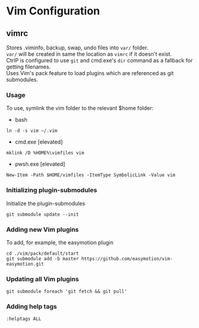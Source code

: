 # Vim Configuration

## vimrc
Stores .viminfo, backup, swap, undo files into `var/` folder.  
`var/` will be created in same the location as `vimrc` if it doesn't exist.  
CtrlP is configured to use `git` and cmd.exe's `dir` command as a fallback for
getting filenames.  
Uses Vim's pack feature to load plugins which are referenced as git submodules.

### Usage
To use, symlink the vim folder to the relevant $home folder:  
- bash
```
ln -d -s vim ~/.vim
```
- cmd.exe [elevated]
```
mklink /D %HOME%\vimfiles vim
```
- pwsh.exe [elevated]
```
New-Item -Path $HOME/vimfiles -ItemType SymbolicLink -Value vim
```

### Initializing plugin-submodules
Initialize the plugin-submodules
```
git submodule update --init
```

### Adding new Vim plugins
To add, for example, the easymotion plugin
```
cd ./vim/pack/default/start
git submodule add -b master https://github.com/easymotion/vim-easymotion.git
```

### Updating all Vim plugins
```
git submodule foreach 'git fetch && git pull'
```

### Adding help tags
```
:helptags ALL
```

